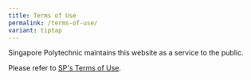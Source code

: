 ```yaml
---
title: Terms of Use
permalink: /terms-of-use/
variant: tiptap
---
```

<p>Singapore Polytechnic maintains this website as a service to the public.</p>
<p>Please refer to <a href="https://www.sp.edu.sg/sp/terms-of-use" rel="noopener noreferrer nofollow" target="_blank">SP's Terms of Use</a>.</p>